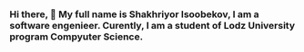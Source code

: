### Hi there, 👋 My full name is Shakhriyor Isoobekov, I am a software engenieer. Curently, I am a student of Lodz University program Compyuter Science.
